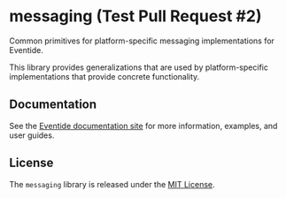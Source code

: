 # messaging (Test Pull Request #2)

Common primitives for platform-specific messaging implementations for Eventide.

This library provides generalizations that are used by platform-specific implementations that provide concrete functionality.

## Documentation

See the [Eventide documentation site](http://docs.eventide-project.org) for more information, examples, and user guides.

## License

The `messaging` library is released under the [MIT License](https://github.com/eventide-project/messaging/blob/master/MIT-License.txt).
